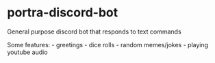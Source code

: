 # portra-discord-bot

General purpose discord bot that responds to text commands

Some features:
    - greetings
    - dice rolls
    - random memes/jokes
    - playing youtube audio